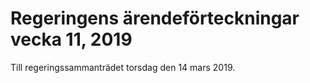 # Regeringens ärendeförteckningar vecka 11, 2019

Till regeringssammanträdet torsdag den 14 mars 2019\.
